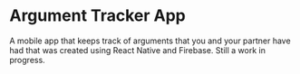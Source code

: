 # Argument Tracker App

A mobile app that keeps track of arguments that you and your partner have had that was created using React Native and Firebase. Still a work in progress.
